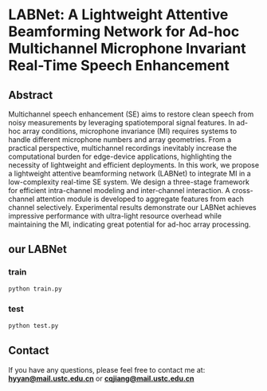 # LABNet: A Lightweight Attentive Beamforming Network for Ad-hoc Multichannel Microphone Invariant Real-Time Speech Enhancement

## Abstract
Multichannel speech enhancement (SE) aims to restore clean speech from noisy measurements by leveraging spatiotemporal signal features. In ad-hoc array conditions, microphone invariance (MI) requires systems to handle different microphone numbers and array geometries. From a practical perspective, multichannel recordings inevitably increase the computational burden for edge-device applications, highlighting the necessity of lightweight and efficient deployments. In this work, we propose a lightweight attentive beamforming network (LABNet) to integrate MI in a low-complexity real-time SE system. We design a three-stage framework for efficient intra-channel modeling and inter-channel interaction. A cross-channel attention module is developed to aggregate features from each channel selectively. Experimental results demonstrate our LABNet achieves impressive performance with ultra-light resource overhead while maintaining the MI, indicating great potential for ad-hoc array processing.

## our LABNet
### train
```bash
python train.py
```
### test
```bash
python test.py
```

## Contact
If you have any questions, please feel free to contact me at: **hyyan@mail.ustc.edu.cn** or **cqjiang@mail.ustc.edu.cn**
